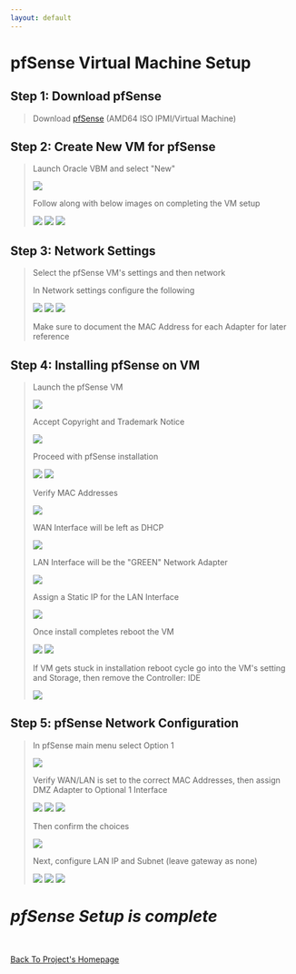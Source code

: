 ```yaml
---
layout: default
---
```


# pfSense Virtual Machine Setup

## Step 1: Download pfSense

> Download [pfSense](https://www.pfsense.org/download/) (AMD64 ISO IPMI/Virtual Machine)

## Step 2: Create New VM for pfSense

> Launch Oracle VBM and select "New"
> 
> <img src="assets/pfSense/Creating New VM.png">
>
> Follow along with below images on completing the VM setup
>
> <img src="assets/pfSense/pfSense Config 1.png">
>
> <img src="assets/pfSense/pfSense Config 2.png">
>
> <img src="assets/pfSense/pfSense Config 3.png">

## Step 3: Network Settings

> Select the pfSense VM's settings and then network
>
> In Network settings configure the following
>
> <img src="assets/pfSense/Screenshot 2025-01-07 133847.png">
>
> <img src="assets/pfSense/pfSense Network 3.png">
>
> <img src="assets/pfSense/pfSense Network 4.png">
>
> Make sure to document the MAC Address for each Adapter for later reference

## Step 4: Installing pfSense on VM

> Launch the pfSense VM
>
> <img src="assets/pfSense/Launching pfSense.png">
>
> Accept Copyright and Trademark Notice
>
> <img src="assets/pfSense/Install pfSense 1.png">
> 
> Proceed with pfSense installation
>
> <img src="assets/pfSense/Install pfSense 2.png">
>
> <img src="assets/pfSense/Install pfSense 3.png">
> 
> Verify MAC Addresses
>
> <img src="assets/pfSense/Install pfSense 4.png">
> 
> WAN Interface will be left as DHCP
>
> <img src="assets/pfSense/Install pfSense 5.png">
> 
> LAN Interface will be the "GREEN" Network Adapter
>
> <img src="assets/pfSense/Install pfSense 8.png">
> 
> Assign a Static IP for the LAN Interface
>
> <img src="assets/pfSense/Install pfSense 9.png">
> 
> Once install completes reboot the VM
>
> <img src="assets/pfSense/Install pfSense 6.png">
>
> <img src="assets/pfSense/Install pfSense 7.png">
>
> If VM gets stuck in installation reboot cycle go into the VM's setting and Storage, then remove the Controller: IDE
>
> <img src="assets/pfSense/Picture1.png">

## Step 5: pfSense Network Configuration

> In pfSense main menu select Option 1
>
> <img src="assets/pfSense/Screenshot 2024-12-24 103323 (option 1).png">
>
> Verify WAN/LAN is set to the correct MAC Addresses, then assign DMZ Adapter to Optional 1 Interface
>
> <img src="assets/pfSense/Screenshot 2024-12-24 104518.png">
>
> <img src="assets/pfSense/Screenshot 2024-12-24 104639.png">
>
> <img src="assets/pfSense/Screenshot 2024-12-24 104730.png">
>
> Then confirm the choices
>
> <img src="assets/pfSense/Screenshot 2024-12-24 104916.png">
>
> Next, configure LAN IP and Subnet (leave gateway as none)
>
> <img src="assets/pfSense/Screenshot 2024-12-24 105242.png">
>
> <img src="assets/pfSense/Screenshot 2024-12-24 105331.png">
>
> <img src="assets/pfSense/Screenshot 2024-12-24 105454.png">

# _pfSense Setup is complete_

<br>

[Back To Project's Homepage](https://brismit25.github.io/Home-SOC-Lab-Setup/)
